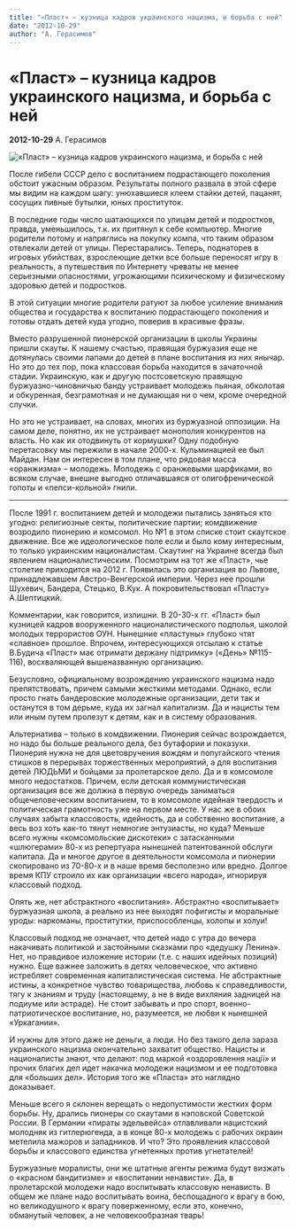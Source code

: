 ```yaml
---
title: "«Пласт» – кузница кадров украинского нацизма, и борьба с ней"
date: "2012-10-29"
author: "А. Герасимов"
---
```


# «Пласт» – кузница кадров украинского нацизма, и борьба с ней

**2012-10-29** А. Герасимов

![«Пласт» – кузница кадров украинского нацизма, и борьба с ней](http://img.leprosorium.com/1606923)

После гибели СССР дело с воспитанием подрастающего поколения обстоит ужасным образом. Результаты полного развала в этой сфере мы видим на каждом шагу: унюхавшиеся клеем стайки детей, пацанят, сосущих пивные бутылки, юных проституток.

В последние годы число шатающихся по улицам детей и подростков, правда, уменьшилось, т.к. их притянул к себе компьютер. Многие родители потому и напряглись на покупку компа, что таким образом отвлекали детей от улицы. Перестарались. Теперь, поднаторев в игровых убийствах, взрослеющие детки все больше переносят игру в реальность, а путешествия по Интернету чреваты не менее серьезными опасностями, угрожающими психическому и физическому здоровью детей и подростков.

В этой ситуации многие родители ратуют за любое усиление внимания общества и государства к воспитанию подрастающего поколения и готовы отдать детей куда угодно, поверив в красивые фразы.

Вместо разрушенной пионерской организации в школы Украины пришли скауты. К нашему счастью, правящая буржуазия еще не дотянулась своими лапами до детей в плане воспитания из них янычар. Но это до тех пор, пока классовая борьба находится в зачаточной стадии. Украинскую, как и другую постсоветскую правящую буржуазно-чиновничью банду устраивает молодежь пьяная, обколотая и обкуренная, безграмотная и не думающая ни о чем, кроме очередной случки.

Но это не устраивает, на словах, многих из буржуазной оппозиции. На самом деле, понятно, их не устраивает монополия конкурентов на власть. Но как их отодвинуть от кормушки? Одну подобную перетасовку мы пережили в начале 2000-х. Кульминацией ее был Майдан. Нам он интересен в том плане, что рядовая масса «оранжизма» – молодежь. Молодежь с оранжевыми шарфиками, во всяком случае, внешне выгодно отличавшаяся от олигофренической гопоты и «пепси-кольной» гнили.

***

После 1991 г. воспитанием детей и молодежи пытались заняться кто угодно: религиозные секты, политические партии; комдвижение возродило пионерию и комсомол. Но №1 в этом списке стоит скаутское движение. Все же идеологическое поле если и было кому интересным, то только украинским националистам. Скаутинг на Украине всегда был явлением националистическим. Посмотрим на тот же «Пласт», чье столетие приходится на 2012 г. Появилась это организация во Львове, принадлежавшем Австро-Венгерской империи. Через нее прошли Шухевич, Бандера, Стецько, В.Кук. А покровительствовал «Пласту» А.Шептицкий.

Комментарии, как говорится, излишни. В 20-30-х гг. «Пласт» был кузницей кадров вооруженного националистического подполья, школой молодых террористов ОУН. Нынешние «пластуны» глубоко чтят «славное» прошлое. Впрочем, интересующихся отсылаю к статье В.Будича «Пласт» має отримати держану підтримку» («День» №115-116), восхваляющей вышеназванную организацию.

Безусловно, официальному возрождению украинского нацизма надо препятствовать, причем самыми жесткими методами. Однако, если просто гнать бандеровские молодежные организации, дети так и останутся в том дерьме, куда их загнал капитализм. Да и нацисты тем или иным путем пролезут к детям, как и в систему образования.

Альтернатива – только в комдвижении. Пионерия сейчас возрождается, но надо бы больше реального дела, без бутафории и показухи. Пионерия нужна не для цветовручения вождям и попугайского чтения стишков в перерывах торжественных мероприятий, а для воспитания детей ЛЮДЬМИ и бойцами за пролетарское дело. Да и в комсомоле много недостатков. Причем, если детская коммунистическая организация все же должна в первую очередь заниматься общечеловеческим воспитанием, то в комсомоле идейная твердость и политическая грамотность уже на первом месте. У нас же в обоих случаях забыта классовость, идейность, да и собственно воспитание, а весь воз хоть как-то тянут немногие энтузиасты, но куда? Меньше всего нужны «комсомольские дискотеки» с затасканными «шлюгерами» 80-х из репертуара нынешней патентованной обслуги капитала. Да и многое другое в деятельности комсомола и пионерии скопировано из 70-80-х и в наше время бесполезно или вредно. Долгое время КПУ строило их как организации «всего народа», игнорируя классовый подход.

Опять же, нет абстрактного «воспитания». Абстрактно «воспитывает» буржуазная школа, а реально из нее выходят пофигисты и моральные уроды: наркоманы, проститутки, приспособленцы, холопы и холуи!

Классовый подход не означает, что детей надо с утра до вечера накачивать политикой и застойными сказками про «дедушку Ленина». Нет, но правдивое изложение истории (т.е. с наших идейных позиций) нужно. Еще важнее заложить в детях человеческое, что активно истребляет современная капиталистическая система. Не абстрактные истины, а конкретное чувство товарищества, любовь к справедливости, тягу к знаниям и труду (настоящему, а не в виде вихляния задницей на подиуме или эстраде). Не стоит забывать и про спорт, военно-патриотическое воспитание, но, разумеется, не любви к нынешней «Уркагании».

И нужны для этого даже не деньги, а люди. Но без такого дела зараза украинского нацизма окончательно захватит общество. Нацисты и националисты знают, что делают: под маркой «оздоровлення нації» и прочих благих дел идет накачка молодежи нацизмом и ее подготовка для «больших дел». История того же «Пласта» это наглядно доказывает.

Меньше всего я склонен верещать о недопустимости жестких форм борьбы. Ну, дрались пионеры со скаутами в нэповской Советской России. В Германии «пираты эдельвейса» отлавливали нацистский молодняк из гитлерюгенда, а в конце 80-х молодежь с рабочих окраин метелила мажоров и западников. И что? Это проявления классовой борьбы и классового единства угнетенных против угнетателей!

Буржуазные моралисты, они же штатные агенты режима будут визжать о «красном бандитизме» и «воспитании ненависти». Да, в пролетарской молодежи надо воспитывать классовую ненависть. В общем же плане надо воспитывать воина, беспощадного к врагу в бою, но великодушного к врагу поверженному, если это, конечно, обманутый человек, а не человекообразная тварь!